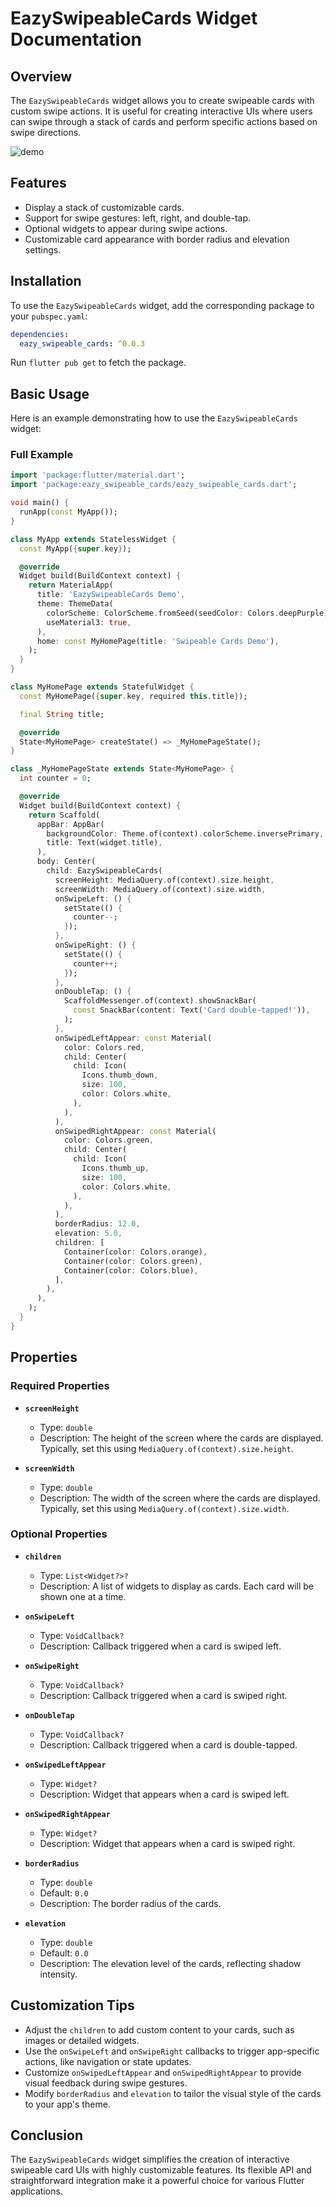 # EazySwipeableCards Widget Documentation

## Overview

The `EazySwipeableCards` widget allows you to create swipeable cards with custom swipe actions. It is useful for creating interactive UIs where users can swipe through a stack of cards and perform specific actions based on swipe directions.

![demo](https://github.com/melWiss/swipeable_cards/blob/master/media/output.gif?raw=true)

## Features

- Display a stack of customizable cards.
- Support for swipe gestures: left, right, and double-tap.
- Optional widgets to appear during swipe actions.
- Customizable card appearance with border radius and elevation settings.

## Installation

To use the `EazySwipeableCards` widget, add the corresponding package to your `pubspec.yaml`:

```yaml
dependencies:
  eazy_swipeable_cards: ^0.0.3
```

Run `flutter pub get` to fetch the package.

## Basic Usage

Here is an example demonstrating how to use the `EazySwipeableCards` widget:

### Full Example

```dart
import 'package:flutter/material.dart';
import 'package:eazy_swipeable_cards/eazy_swipeable_cards.dart';

void main() {
  runApp(const MyApp());
}

class MyApp extends StatelessWidget {
  const MyApp({super.key});

  @override
  Widget build(BuildContext context) {
    return MaterialApp(
      title: 'EazySwipeableCards Demo',
      theme: ThemeData(
        colorScheme: ColorScheme.fromSeed(seedColor: Colors.deepPurple),
        useMaterial3: true,
      ),
      home: const MyHomePage(title: 'Swipeable Cards Demo'),
    );
  }
}

class MyHomePage extends StatefulWidget {
  const MyHomePage({super.key, required this.title});

  final String title;

  @override
  State<MyHomePage> createState() => _MyHomePageState();
}

class _MyHomePageState extends State<MyHomePage> {
  int counter = 0;

  @override
  Widget build(BuildContext context) {
    return Scaffold(
      appBar: AppBar(
        backgroundColor: Theme.of(context).colorScheme.inversePrimary,
        title: Text(widget.title),
      ),
      body: Center(
        child: EazySwipeableCards(
          screenHeight: MediaQuery.of(context).size.height,
          screenWidth: MediaQuery.of(context).size.width,
          onSwipeLeft: () {
            setState(() {
              counter--;
            });
          },
          onSwipeRight: () {
            setState(() {
              counter++;
            });
          },
          onDoubleTap: () {
            ScaffoldMessenger.of(context).showSnackBar(
              const SnackBar(content: Text('Card double-tapped!')),
            );
          },
          onSwipedLeftAppear: const Material(
            color: Colors.red,
            child: Center(
              child: Icon(
                Icons.thumb_down,
                size: 100,
                color: Colors.white,
              ),
            ),
          ),
          onSwipedRightAppear: const Material(
            color: Colors.green,
            child: Center(
              child: Icon(
                Icons.thumb_up,
                size: 100,
                color: Colors.white,
              ),
            ),
          ),
          borderRadius: 12.0,
          elevation: 5.0,
          children: [
            Container(color: Colors.orange),
            Container(color: Colors.green),
            Container(color: Colors.blue),
          ],
        ),
      ),
    );
  }
}
```

## Properties

### Required Properties

- **`screenHeight`**

  - Type: `double`
  - Description: The height of the screen where the cards are displayed. Typically, set this using `MediaQuery.of(context).size.height`.

- **`screenWidth`**

  - Type: `double`
  - Description: The width of the screen where the cards are displayed. Typically, set this using `MediaQuery.of(context).size.width`.

### Optional Properties

- **`children`**

  - Type: `List<Widget?>?`
  - Description: A list of widgets to display as cards. Each card will be shown one at a time.

- **`onSwipeLeft`**

  - Type: `VoidCallback?`
  - Description: Callback triggered when a card is swiped left.

- **`onSwipeRight`**

  - Type: `VoidCallback?`
  - Description: Callback triggered when a card is swiped right.

- **`onDoubleTap`**

  - Type: `VoidCallback?`
  - Description: Callback triggered when a card is double-tapped.

- **`onSwipedLeftAppear`**

  - Type: `Widget?`
  - Description: Widget that appears when a card is swiped left.

- **`onSwipedRightAppear`**

  - Type: `Widget?`
  - Description: Widget that appears when a card is swiped right.

- **`borderRadius`**

  - Type: `double`
  - Default: `0.0`
  - Description: The border radius of the cards.

- **`elevation`**

  - Type: `double`
  - Default: `0.0`
  - Description: The elevation level of the cards, reflecting shadow intensity.

## Customization Tips

- Adjust the `children` to add custom content to your cards, such as images or detailed widgets.
- Use the `onSwipeLeft` and `onSwipeRight` callbacks to trigger app-specific actions, like navigation or state updates.
- Customize `onSwipedLeftAppear` and `onSwipedRightAppear` to provide visual feedback during swipe gestures.
- Modify `borderRadius` and `elevation` to tailor the visual style of the cards to your app's theme.

## Conclusion

The `EazySwipeableCards` widget simplifies the creation of interactive swipeable card UIs with highly customizable features. Its flexible API and straightforward integration make it a powerful choice for various Flutter applications.


